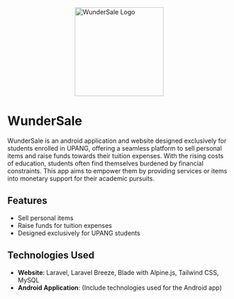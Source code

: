 

<img src="https://github.com/RenierRains/WunderSale/assets/47496157/e81f17c7-638e-460c-814e-ebcf4775f8f0" alt="WunderSale Logo" width="200" style="display: block; margin: 0 auto;">

# WunderSale

WunderSale is an android application and website designed exclusively for students enrolled in UPANG, offering a seamless platform to sell personal items and raise funds towards their tuition expenses. With the rising costs of education, students often find themselves burdened by financial constraints. This app aims to empower them by providing services or items into monetary support for their academic pursuits.

## Features

- Sell personal items
- Raise funds for tuition expenses
- Designed exclusively for UPANG students

## Technologies Used

- **Website**: Laravel, Laravel Breeze, Blade with Alpine.js, Tailwind CSS, MySQL
- **Android Application**: (Include technologies used for the Android app)

